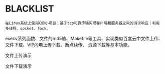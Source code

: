 # BLACKLIST
    在Linux系统上使用C的小项目；基于tcp可靠传输实现客户端和服务器之间的请求响应；利用多线程、socket、fock、
execv系列函数、文件的md5值、Makefile等工具、实现类似百度云中文件上传、文件下载、VIP闪电上传下载、断点续传、
资源下载等基本功能。 


文件上传演示

文件下载演示
